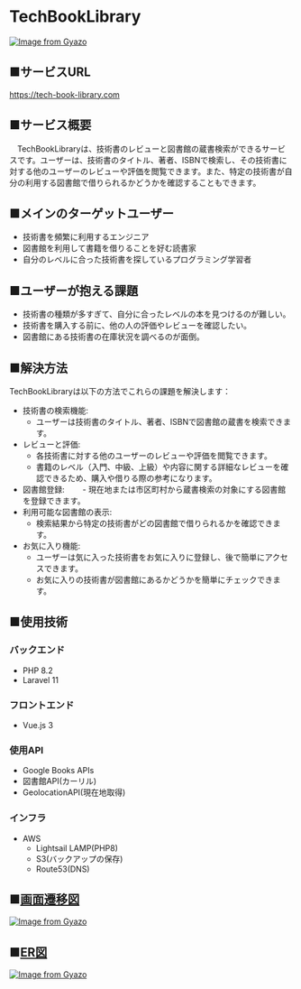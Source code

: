 # TechBookLibrary
[![Image from Gyazo](https://i.gyazo.com/2b0faf396aa341b283bfc8c2c0336a1f.png)](https://gyazo.com/2b0faf396aa341b283bfc8c2c0336a1f)

## ■サービスURL
https://tech-book-library.com

## ■サービス概要
&emsp;TechBookLibraryは、技術書のレビューと図書館の蔵書検索ができるサービスです。ユーザーは、技術書のタイトル、著者、ISBNで検索し、その技術書に対する他のユーザーのレビューや評価を閲覧できます。また、特定の技術書が自分の利用する図書館で借りられるかどうかを確認することもできます。

## ■メインのターゲットユーザー
 - 技術書を頻繁に利用するエンジニア
 - 図書館を利用して書籍を借りることを好む読書家
 - 自分のレベルに合った技術書を探しているプログラミング学習者

## ■ユーザーが抱える課題
- 技術書の種類が多すぎて、自分に合ったレベルの本を見つけるのが難しい。
- 技術書を購入する前に、他の人の評価やレビューを確認したい。
- 図書館にある技術書の在庫状況を調べるのが面倒。

## ■解決方法
TechBookLibraryは以下の方法でこれらの課題を解決します：
- 技術書の検索機能:
  - ユーザーは技術書のタイトル、著者、ISBNで図書館の蔵書を検索できます。
- レビューと評価:
  - 各技術書に対する他のユーザーのレビューや評価を閲覧できます。
  - 書籍のレベル（入門、中級、上級）や内容に関する詳細なレビューを確認できるため、購入や借りる際の参考になります。
- 図書館登録:
　　- 現在地または市区町村から蔵書検索の対象にする図書館を登録できます。
- 利用可能な図書館の表示:
  - 検索結果から特定の技術書がどの図書館で借りられるかを確認できます。
- お気に入り機能:
  - ユーザーは気に入った技術書をお気に入りに登録し、後で簡単にアクセスできます。
  - お気に入りの技術書が図書館にあるかどうかを簡単にチェックできます。

## ■使用技術
### バックエンド
- PHP 8.2
- Laravel 11
### フロントエンド
- Vue.js 3
### 使用API
- Google Books APIs
- 図書館API(カーリル)
- GeolocationAPI(現在地取得)
### インフラ
- AWS
  - Lightsail LAMP(PHP8)
  - S3(バックアップの保存)
  - Route53(DNS)

## ■[画面遷移図](https://drive.google.com/file/d/1spMPvU-7c2W0sn3dUXYlyugFOF3SPa-l/view?usp=sharing)
[![Image from Gyazo](https://i.gyazo.com/3731f69307f0a99a43564e55bd706cf9.png)](https://gyazo.com/3731f69307f0a99a43564e55bd706cf9)

## ■[ER図](https://drive.google.com/file/d/1EIm1-x5Hvp7RhYqe0K9zcKMyxp2eH_P3/view?usp=sharing)
[![Image from Gyazo](https://i.gyazo.com/3e26ecd5e9770ea1a46a58fe06fc93e5.png)](https://gyazo.com/3e26ecd5e9770ea1a46a58fe06fc93e5)
